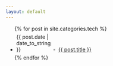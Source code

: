 ```yaml
---
layout: default
---
```


  <ul>
    {% for post in site.categories.tech %}
      <li style="margin:5px 5px 5px 5px;">
        <span style="width:95px;display:-moz-inline-box;display:inline-block;">{{ post.date | date_to_string }}</span>
        <span style="width:10px;display:-moz-inline-box;display:inline-block;">-</span>
        <a href="{{ post.url }}">{{ post.title }}</a>
      </li>
    {% endfor %}
  </ul>

